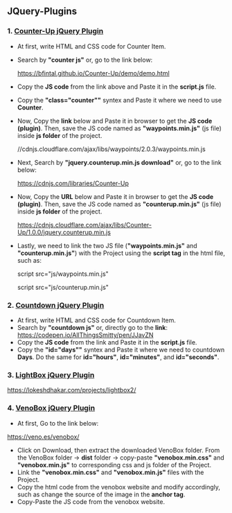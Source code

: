 ## JQuery-Plugins
### 1. <ins> Counter-Up jQuery Plugin </ins>
- At first, write HTML and CSS code for Counter Item.
- Search by **"counter js"** or, go to the link below:

  https://bfintal.github.io/Counter-Up/demo/demo.html
- Copy the **JS code** from the link above and Paste it in the **script.js** file.
- Copy the **"class="counter""** syntex and Paste it where we need to use **Counter**.
- Now, Copy the **link** below and Paste it in browser to get the **JS code (plugin)**. Then, save the JS code named as **"waypoints.min.js"** (js file) inside **js folder** of the project.

  //cdnjs.cloudflare.com/ajax/libs/waypoints/2.0.3/waypoints.min.js
- Next, Search by **"jquery.counterup.min.js download"** or, go to the link below:

  https://cdnjs.com/libraries/Counter-Up
- Now, Copy the **URL** below and Paste it in browser to get the **JS code (plugin)**. Then, save the JS code named as **"counterup.min.js"** (js file) inside **js folder** of the project.

  https://cdnjs.cloudflare.com/ajax/libs/Counter-Up/1.0.0/jquery.counterup.min.js
- Lastly, we need to link the two JS file (**"waypoints.min.js"** and **"counterup.min.js"**) with the Project using the **script tag** in the html file, such as:

  script src="js/waypoints.min.js"
  
  script src="js/counterup.min.js"

### 2. <ins> Countdown jQuery Plugin </ins>
* At first, write HTML and CSS code for Countdown Item.
* Search by **"countdown js"** or, directly go to the **link**:
  https://codepen.io/AllThingsSmitty/pen/JJavZN
* Copy the **JS code** from the link and Paste it in the **script.js** file.
* Copy the **"id="days""** syntex and Paste it where we need to countdown **Days**. Do the same for  **id="hours"**,  **id="minutes"**, and **id="seconds"**.
### 3. <ins> LightBox jQuery Plugin </ins>

https://lokeshdhakar.com/projects/lightbox2/
### 4. <ins> VenoBox jQuery Plugin </ins>
- At first, Go to the link below:

https://veno.es/venobox/

- Click on Download, then extract the downloaded VenoBox folder. From the VenoBox folder -> **dist** folder -> copy-paste **"venobox.min.css"** and **"venobox.min.js"** to corresponding css and js folder of the Project.
- Link the **"venobox.min.css"** and **"venobox.min.js"** files with the Project.
- Copy the html code from the venobox website and modify accordingly, such as change the source of the image in the **anchor tag**.
- Copy-Paste the JS code from the venobox website.
